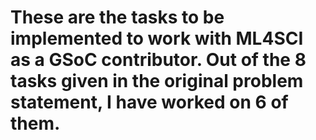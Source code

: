 # These are the tasks to be implemented to work with ML4SCI as a GSoC contributor. Out of the 8 tasks given in the original problem statement, I have worked on 6 of them.

